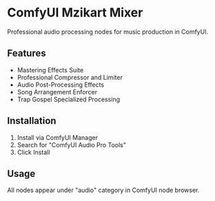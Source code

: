 # ComfyUI Mzikart Mixer

Professional audio processing nodes for music production in ComfyUI.

## Features

- Mastering Effects Suite
- Professional Compressor and Limiter
- Audio Post-Processing Effects
- Song Arrangement Enforcer
- Trap Gospel Specialized Processing

## Installation

1. Install via ComfyUI Manager
2. Search for "ComfyUI Audio Pro Tools"
3. Click Install

## Usage

All nodes appear under "audio" category in ComfyUI node browser.
